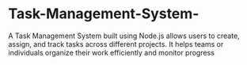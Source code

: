 # Task-Management-System-
A Task Management System built using Node.js allows users to create, assign, and track tasks across different projects. It helps teams or individuals organize their work efficiently and monitor progress

